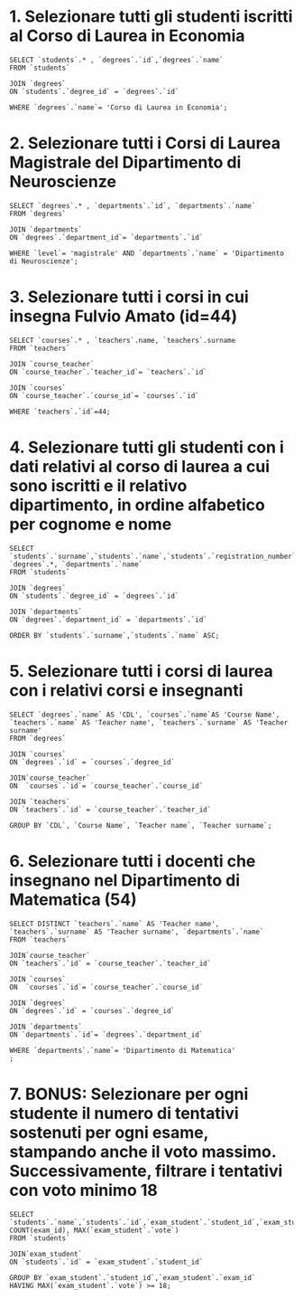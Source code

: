 # 1. Selezionare tutti gli studenti iscritti al Corso di Laurea in Economia

    SELECT `students`.* , `degrees`.`id`,`degrees`.`name`
    FROM `students` 

    JOIN `degrees`
    ON `students`.`degree_id` = `degrees`.`id`

    WHERE `degrees`.`name`= 'Corso di Laurea in Economia';

# 2. Selezionare tutti i Corsi di Laurea Magistrale del Dipartimento di Neuroscienze

    SELECT `degrees`.* , `departments`.`id`, `departments`.`name`
    FROM `degrees` 

    JOIN `departments`
    ON `degrees`.`department_id`= `departments`.`id`

    WHERE `level`= 'magistrale' AND `departments`.`name` = 'Dipartimento di Neuroscienze';

# 3. Selezionare tutti i corsi in cui insegna Fulvio Amato (id=44)

    SELECT `courses`.* , `teachers`.name, `teachers`.surname
    FROM `teachers` 

    JOIN `course_teacher`
    ON `course_teacher`.`teacher_id`= `teachers`.`id`

    JOIN `courses`
    ON `course_teacher`.`course_id`= `courses`.`id`

    WHERE `teachers`.`id`=44;

# 4. Selezionare tutti gli studenti con i dati relativi al corso di laurea a cui sono iscritti e il relativo dipartimento, in ordine alfabetico per cognome e nome

    SELECT `students`.`surname`,`students`.`name`,`students`.`registration_number`AS'Registration', `degrees`.*, `departments`.`name`
    FROM `students` 

    JOIN `degrees`
    ON `students`.`degree_id` = `degrees`.`id`

    JOIN `departments`
    ON `degrees`.`department_id` = `departments`.`id`

	ORDER BY `students`.`surname`,`students`.`name` ASC;

# 5. Selezionare tutti i corsi di laurea con i relativi corsi e insegnanti

    SELECT `degrees`.`name` AS 'CDL', `courses`.`name`AS 'Course Name', `teachers`.`name` AS 'Teacher name', `teachers`.`surname` AS 'Teacher surname'
    FROM `degrees` 

    JOIN `courses`
    ON `degrees`.`id` = `courses`.`degree_id`

    JOIN`course_teacher`
    ON  `courses`.`id`= `course_teacher`.`course_id`

    JOIN `teachers`
    ON `teachers`.`id` = `course_teacher`.`teacher_id`

    GROUP BY `CDL`, `Course Name`, `Teacher name`, `Teacher surname`;



# 6. Selezionare tutti i docenti che insegnano nel Dipartimento di Matematica (54)

    SELECT DISTINCT `teachers`.`name` AS 'Teacher name', `teachers`.`surname` AS 'Teacher surname', `departments`.`name`
    FROM `teachers` 
    
	JOIN`course_teacher`
    ON `teachers`.`id` = `course_teacher`.`teacher_id`
    
    JOIN `courses`
    ON  `courses`.`id`= `course_teacher`.`course_id`
    
    JOIN `degrees`
    ON `degrees`.`id` = `courses`.`degree_id`
    
    JOIN `departments`
    ON `departments`.`id`= `degrees`.`department_id`
    
    WHERE `departments`.`name`= 'Dipartimento di Matematica'
    ;

# 7. BONUS: Selezionare per ogni studente il numero di tentativi sostenuti per ogni esame, stampando anche il voto massimo. Successivamente, filtrare i tentativi con voto minimo 18


    SELECT `students`.`name`,`students`.`id`,`exam_student`.`student_id`,`exam_student`.`exam_id`, COUNT(exam_id), MAX(`exam_student`.`vote`)
    FROM `students` 

    JOIN`exam_student`
    ON `students`.`id` = `exam_student`.`student_id`

    GROUP BY `exam_student`.`student_id`,`exam_student`.`exam_id`
    HAVING MAX(`exam_student`.`vote`) >= 18;